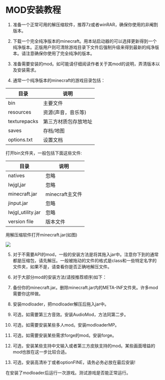 # MOD安装教程

1. 准备一个正常可用的解压缩软件，推荐7z或者winRAR，确保你使用的非阉割版本。

2. 下载一个完全纯净版本的minecraft。用本站启动器的可以选择更新得到一个纯净版本。正版用户则可清除游戏目录下文件后强制升级来得到最新的纯净版本。请注意确保你使用了完全纯净的版本。

3. 准备需要安装的mod。如可能请仔细阅读作者关于其mod的说明，弄清版本以及安装需求。

4. 通常一个纯净版本的minecraft的游戏目录包括：

目录 | 说明
--|--
bin | 主要文件
resources | 资源(声音，音乐等)
texturepacks | 第三方材质包存放地址
saves | 存档/地图
options.txt | 设置文档

打开bin文件夹，一般包括下面这些文件:

目录 | 说明
--|--
natives | 忽略
lwjgl,jar | 忽略
minecraft.jar | minecraft主文件
jinput.jar | 忽略
lwjgl_utility.jar | 忽略
version file | 版本文件

用解压缩软件打开minecraft.jar(如图)

![](./img/no4.png)

5. 对于不需要API的mod，一般的安装方法是将其拖入jar中。注意你下到的通常都是压缩包，请先解压。一般被拖动的文件的格式是class和一些特定名字的文件夹，如果不是，请查看你是否正确地解压文件。

6. 对于大部分mod的安装方法(请按推荐顺序)如下：

 1. 备份你的minecraft.jar。删除minecraft.jar内的META-INF文件夹。许多mod需要你这样做。
 2. 安装modloader，把modloader解压后拖入jar中。
 3. 可选，如需要第三方音效。安装AudioMod，方法同第二步。
 4. 可选，如需要安装某些多人mod。安装modloaderMP。
 5. 可选，如需要安装某些需求forge的mod。安装forge。
 6. 可选，安装某些支持中文输入或者第三方皮肤支持的mod。某些画面增益的mod也放在这一步比较合适。
 7. 可选，安装高清补丁或者optionFINE，请务必务必放在最后安装!

在安装了modloader后运行一次游戏。测试游戏是否能正常运行。